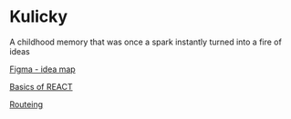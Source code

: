 # Kulicky
A childhood memory that was once a spark instantly turned into a fire of ideas

[Figma - idea map](https://www.figma.com/file/lT42aL44MWCfFisM9TP568/%23KulickyToGo?type=design&node-id=0%3A1&t=s0pmbFopwT5zE3iC-1)

[Basics of REACT](https://www.youtube.com/watch?v=SqcY0GlETPk)

[Routeing](https://www.youtube.com/watch?v=Ul3y1LXxzdU)
